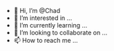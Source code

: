 - 👋 Hi, I’m @Chad
- 👀 I’m interested in ...
- 🌱 I’m currently learning ...
- 💞️ I’m looking to collaborate on ...
- 📫 How to reach me ...

<!---
Chad-Whitestrake/Chad-Whitestrake is a ✨ special ✨ repository because its `README.md` (this file) appears on your GitHub profile.
You can click the Preview link to take a look at your changes.
--->
